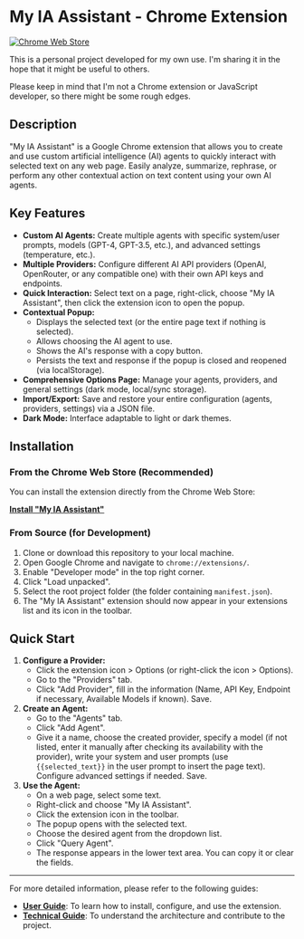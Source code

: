 # My IA Assistant - Chrome Extension

[![Chrome Web Store](https://img.shields.io/chrome-web-store/v/omdknomjhfchjefijlpineifhkjoimnm?style=for-the-badge)](https://chromewebstore.google.com/detail/mon-assistant-ia/omdknomjhfchjefijlpineifhkjoimnm)

This is a personal project developed for my own use. I'm sharing it in the hope that it might be useful to others.

Please keep in mind that I'm not a Chrome extension or JavaScript developer, so there might be some rough edges.

## Description

"My IA Assistant" is a Google Chrome extension that allows you to create and use custom artificial intelligence (AI) agents to quickly interact with selected text on any web page. Easily analyze, summarize, rephrase, or perform any other contextual action on text content using your own AI agents.

## Key Features

*   **Custom AI Agents:** Create multiple agents with specific system/user prompts, models (GPT-4, GPT-3.5, etc.), and advanced settings (temperature, etc.).
*   **Multiple Providers:** Configure different AI API providers (OpenAI, OpenRouter, or any compatible one) with their own API keys and endpoints.
*   **Quick Interaction:** Select text on a page, right-click, choose "My IA Assistant", then click the extension icon to open the popup.
*   **Contextual Popup:**
    *   Displays the selected text (or the entire page text if nothing is selected).
    *   Allows choosing the AI agent to use.
    *   Shows the AI's response with a copy button.
    *   Persists the text and response if the popup is closed and reopened (via localStorage).
*   **Comprehensive Options Page:** Manage your agents, providers, and general settings (dark mode, local/sync storage).
*   **Import/Export:** Save and restore your entire configuration (agents, providers, settings) via a JSON file.
*   **Dark Mode:** Interface adaptable to light or dark themes.

## Installation

### From the Chrome Web Store (Recommended)

You can install the extension directly from the Chrome Web Store:

[**Install "My IA Assistant"**](https://chromewebstore.google.com/detail/mon-assistant-ia/omdknomjhfchjefijlpineifhkjoimnm)

### From Source (for Development)

1.  Clone or download this repository to your local machine.
2.  Open Google Chrome and navigate to `chrome://extensions/`.
3.  Enable "Developer mode" in the top right corner.
4.  Click "Load unpacked".
5.  Select the root project folder (the folder containing `manifest.json`).
6.  The "My IA Assistant" extension should now appear in your extensions list and its icon in the toolbar.

## Quick Start

1.  **Configure a Provider:**
    *   Click the extension icon > Options (or right-click the icon > Options).
    *   Go to the "Providers" tab.
    *   Click "Add Provider", fill in the information (Name, API Key, Endpoint if necessary, Available Models if known). Save.
2.  **Create an Agent:**
    *   Go to the "Agents" tab.
    *   Click "Add Agent".
    *   Give it a name, choose the created provider, specify a model (if not listed, enter it manually after checking its availability with the provider), write your system and user prompts (use `{{selected_text}}` in the user prompt to insert the page text). Configure advanced settings if needed. Save.
3.  **Use the Agent:**
    *   On a web page, select some text.
    *   Right-click and choose "My IA Assistant".
    *   Click the extension icon in the toolbar.
    *   The popup opens with the selected text.
    *   Choose the desired agent from the dropdown list.
    *   Click "Query Agent".
    *   The response appears in the lower text area. You can copy it or clear the fields.

---

For more detailed information, please refer to the following guides:

*   **[User Guide](./docs/user_guide.md)**: To learn how to install, configure, and use the extension.
*   **[Technical Guide](./docs/technical_guide.md)**: To understand the architecture and contribute to the project.
